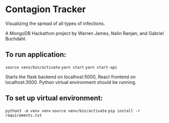 # Contagion Tracker

Visualizing the spread of all types of infections. 

A MongoDB Hackathon project by Warren James, Nalin Ranjan, and Gabriel Buchdahl.

## To run application:

`source venv/bin/activate`
`yarn start`
`yarn start-api`

Starts the flask backend on localhost:5000, React frontend on localhost:3000. Python virtual environment should be running. 

<!-- This should be done after `npm start` has been run to test the application with both the frontend and backend -->

## To set up virtual environment:

`python3 -m venv venv`
`source venv/bin/activate`
`pip install -r requirements.txt`

